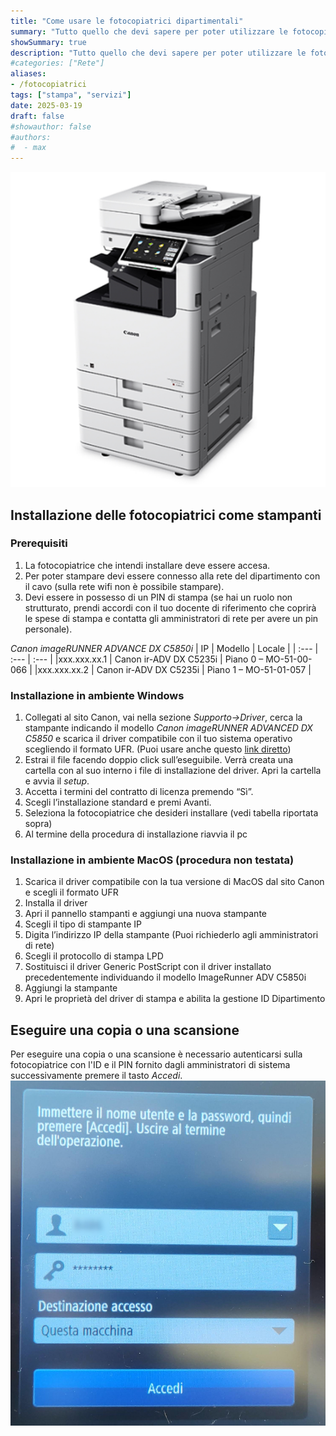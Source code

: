 ```yaml
---
title: "Come usare le fotocopiatrici dipartimentali"
summary: "Tutto quello che devi sapere per poter utilizzare le fotocopiatrici dipartimentali"
showSummary: true
description: "Tutto quello che devi sapere per poter utilizzare le fotocopiatrici dipartimentali"
#categories: ["Rete"]
aliases:
- /fotocopiatrici
tags: ["stampa", "servizi"]
date: 2025-03-19
draft: false
#showauthor: false
#authors:
#  - max
---
```

![Canon](featured.jpg)

## Installazione delle fotocopiatrici come stampanti


### Prerequisiti

1. La fotocopiatrice che intendi installare deve essere accesa.
2. Per poter stampare devi essere connesso alla rete del dipartimento con il cavo (sulla rete wifi non è possibile stampare).
3. Devi essere in possesso di un PIN di stampa (se hai un ruolo non strutturato, prendi accordi con il tuo docente di riferimento che coprirà le spese di stampa e contatta gli amministratori di rete per avere un pin personale).


*Canon imageRUNNER ADVANCE DX C5850i*
| IP           | Modello                  | Locale                 |
| :---         | :---                     | :---                   |
|xxx.xxx.xx.1  | Canon ir-ADV DX C5235i   | Piano 0 – MO-51-00-066 |
|xxx.xxx.xx.2  | Canon ir-ADV DX C5235i   | Piano 1 – MO-51-01-057 |

### Installazione in ambiente Windows

1. Collegati al sito Canon, vai nella sezione *Supporto->Driver*, cerca la stampante indicando il modello *Canon imageRUNNER ADVANCED DX C5850* e scarica il driver compatibile con il tuo sistema operativo scegliendo il formato UFR. (Puoi usare anche questo [link diretto](https://www.canon.it/support/business/products/office-printers/imagerunner/advance-dx/imagerunner-advance-dx-c5850i.html))
2. Estrai il file facendo doppio click sull’eseguibile. Verrà creata una cartella con al suo interno i file di installazione del driver. Apri la cartella e avvia il *setup*.
3. Accetta i termini del contratto di licenza premendo “Sì”.
4. Scegli l’installazione standard e premi Avanti.
5. Seleziona la fotocopiatrice che desideri installare (vedi tabella riportata sopra)
6. Al termine della procedura di installazione riavvia il pc

### Installazione in ambiente MacOS (procedura non testata)

1. Scarica il driver compatibile con la tua versione di MacOS dal sito Canon e scegli il formato UFR
2. Installa il driver
3. Apri il pannello stampanti e aggiungi una nuova stampante
4. Scegli il tipo di stampante IP
5. Digita l’indirizzo IP della stampante (Puoi richiederlo agli amministratori di rete)
6. Scegli il protocollo di stampa LPD
7. Sostituisci il driver Generic PostScript con il driver installato precedentemente individuando il modello ImageRunner ADV C5850i
8. Aggiungi la stampante
9. Apri le proprietà del driver di stampa e abilita la gestione ID Dipartimento

## Eseguire una copia o una scansione
Per eseguire una copia o una scansione è necessario autenticarsi sulla fotocopiatrice con l'ID e il PIN fornito dagli amministratori di sistema successivamente premere il tasto *Accedi*.
![login](login.jpg)
